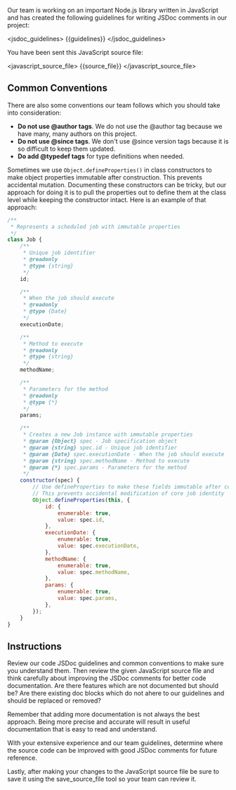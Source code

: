 Our team is working on an important Node.js library written in JavaScript and has created the following guidelines for writing JSDoc comments in our project:

<jsdoc_guidelines>
{{guidelines}}
</jsdoc_guidelines>

You have been sent this JavaScript source file:

<javascript_source_file>
{{source_file}}
</javascript_source_file>

## Common Conventions
There are also some conventions our team follows which you should take into consideration:

- __Do not use @author tags__. We do not use the @author tag because we have many, many authors on this project.
- __Do not use @since tags__. We don't use @since version tags because it is so difficult to keep them updated.
- __Do add @typedef tags__ for type definitions when needed.

Sometimes we use `Object.defineProperties()` in class constructors to make object properties immutable after construction. This prevents accidental mutation. Documenting these constructors can be tricky, but our approach for doing it is to pull the properties out to define them at the class level while keeping the constructor intact. Here is an example of that approach:

```javascript
/**
 * Represents a scheduled job with immutable properties
 */
class Job {
    /**
     * Unique job identifier
     * @readonly
     * @type {string}
     */
    id;

    /**
     * When the job should execute
     * @readonly
     * @type {Date}
     */
    executionDate;

    /**
     * Method to execute
     * @readonly
     * @type {string}
     */
    methodName;

    /**
     * Parameters for the method
     * @readonly
     * @type {*}
     */
    params;

    /**
     * Creates a new Job instance with immutable properties
     * @param {Object} spec - Job specification object
     * @param {string} spec.id - Unique job identifier
     * @param {Date} spec.executionDate - When the job should execute
     * @param {string} spec.methodName - Method to execute
     * @param {*} spec.params - Parameters for the method
     */
    constructor(spec) {
        // Use defineProperties to make these fields immutable after construction
        // This prevents accidental modification of core job identity
        Object.defineProperties(this, {
            id: {
                enumerable: true,
                value: spec.id,
            },
            executionDate: {
                enumerable: true,
                value: spec.executionDate,
            },
            methodName: {
                enumerable: true,
                value: spec.methodName,
            },
            params: {
                enumerable: true,
                value: spec.params,
            },
        });
    }
}
```

## Instructions
Review our code JSDoc guidelines and common conventions to make sure you understand them. Then review the given JavaScript source file and think carefully about improving the JSDoc comments for better code documentation. Are there features which are not documented but should be? Are there existing doc blocks which do not ahere to our guidelines and should be replaced or removed?

Remember that adding more documentation is not always the best approach. Being more precise and accurate will result in useful documentation that is easy to read and understand.

With your extensive experience and our team guidelines, determine where the source code can be improved with good JSDoc comments for future reference.

Lastly, after making your changes to the JavaScript source file be sure to save it using the save_source_file tool so your team can review it.
